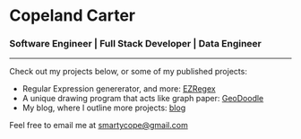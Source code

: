# Copeland Carter
### Software Engineer | Full Stack Developer | Data Engineer
---
Check out my projects below, or some of my published projects:
- Regular Expression genererator, and more: [EZRegex](http://ezregex.org)
- A unique drawing program that acts like graph paper: [GeoDoodle](http://smartycope.github.io/geodoodle)
- My blog, where I outline more projects: [blog](http://smartycope.github.io)

Feel free to email me at [smartycope@gmail.com](emailto:smartycope@gmail.com)
<!--
![Top Langs](https://github-readme-stats.vercel.app/api/top-langs/?username=smartycope&layout=compact)
-->
<!--| ![Overall Stats](https://github-readme-stats.vercel.app/api?username=smartycope&count_private=true&show_icons=true&hide=stars)     |   ![Top Langs](https://github-readme-stats.vercel.app/api/top-langs/?username=smartycope&layout=compact) | 
| ---- | ---- |
-->
